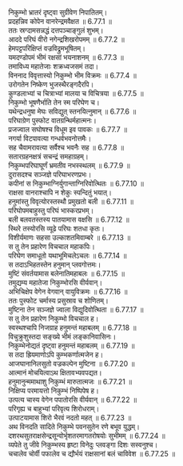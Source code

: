 

  
निकुम्भो भ्रातरं दृष्ट्वा सुग्रीवेण निपातितम्।  
प्रदहन्निव कोपेन वानरेन्द्रमवैक्षत ॥ 6.77.1 ॥   
ततः स्रग्दामसन्नद्धं दत्तपञ्चाङ्गुलं शुभम्।  
आददे परिघं वीरो नगेन्द्रशिखरोपमम् ॥ 6.77.2 ॥   
हेमपट्टपरिक्षिप्तं वज्रविद्रुमभूषितम्।  
यमदण्डोपमं भीमं रक्षसां भयनाशनम् ॥ 6.77.3 ॥   
तमाविध्य महातेजाः शक्रध्वजसमं तदा।  
विननाद विवृत्तास्यो निकुम्भो भीम विक्रमः ॥ 6.77.4 ॥   
उरोगतेन निष्केण भुजस्थैरङ्गदैरपि।  
कुण्डलाभ्यां च चित्राभ्यां मालया च विचित्रया ॥ 6.77.5 ॥   
निकुम्भो भूषणैर्भाति तेन स्म परिघेण च।  
यथेन्द्रधनुषा मेघः सविद्युत् स्तनयित्नुमान् ॥ 6.77.6 ॥   
परिघाग्रेण पुस्फोट वातग्रन्थिर्महात्मनः।  
प्रजज्वाल सघोषश्च विधूम इव पावकः ॥ 6.77.7 ॥   
नगर्या विटपावत्या गन्धर्वभवनोत्तमैः।  
सह चैवामरावत्या सर्वैश्च भवनैः सह ॥ 6.77.8 ॥   
सतारग्रहनक्षत्रं सचन्द्रं समहाग्रहम्।  
निकुम्भपरिघाघूर्णं भ्रमतीव नभस्स्थलम् ॥ 6.77.9 ॥   
दुरासदश्च सञ्जज्ञे परिघाभरणप्रभः।  
कपीनां स निकुम्भाग्निर्युगान्ताग्निरिवोत्थितः ॥ 6.77.10 ॥   
राक्षसा वानराश्चापि न शेकुः स्पन्दितुं भयात्।  
हनुमांस्तु विवृत्योरस्तस्थौ प्रमुखतो बली ॥ 6.77.11 ॥   
परिघोपमबाहुस्तु परिघं भास्करप्रभम्।  
बली बलवतस्तस्य पातयामास वक्षसि ॥ 6.77.12 ॥   
स्थिरे तस्योरसि व्यूढे परिघः शतधा कृतः।  
विशीर्यमाणः सहसा उल्काशतमिवाम्बरे ॥ 6.77.13 ॥   
स तु तेन प्रहारेण विचचाल महाकपिः।  
परिघेण समाधूतो यथाभूमिचलेऽचलः ॥ 6.77.14 ॥   
स तदाऽभिहतस्तेन हनुमान् प्लवगोत्तमः।  
मुष्टिं संवर्तयामास बलेनातिमहाबलः ॥ 6.77.15 ॥   
तमुद्यम्य महातेजा निकुम्भोरसि वीर्यवान्।  
अभिचिक्षेप वेगेन वेगवान् वायुविक्रमः ॥ 6.77.16 ॥   
ततः पुस्फोट चर्मास्य प्रसुस्राव च शोणितम्।  
मुष्टिना तेन सञ्जज्ञे ज्वाला विद्युदिवोत्थिता ॥ 6.77.17 ॥   
स तु तेन प्रहारेण निकुम्भो विचचाल ह।  
स्वस्थश्चापि निजग्राह हनुमन्तं महाबलम् ॥ 6.77.18 ॥   
विचुक्रुशुस्तदा सङ्ख्ये भीमं लङ्कानिवासिनः।  
निकुम्भेनोद्यतं दृष्ट्वा हनुमन्तं महाबलम् ॥ 6.77.19 ॥   
स तदा ह्रियमाणोऽपि कुम्भकर्णात्मजेन ह।  
आजघानानिलसुतो वज्रकल्पेन मुष्टिना ॥ 6.77.20 ॥   
आत्मानं मोचयित्वाऽथ क्षितावभ्यवपद्यत।  
हनुमानुन्ममाथाशु निकुम्भं मारुतात्मजः ॥ 6.77.21 ॥   
निक्षिप्य परमायत्तो निकुम्भं निष्पिपेष ह।  
उत्पत्य चास्य वेगेन पपातोरसि वीर्यवान् ॥ 6.77.22 ॥   
परिगृह्य च बाहुभ्यां परिवृत्य शिरोधराम्।  
उत्पाटयामास शिरो भैरवं नदतो महत् ॥ 6.77.23 ॥   
अथ विनदति सादिते निकुम्भे पवनसुतेन रणे बभूव युद्धम्।  
दशरथसुतराक्षसेन्द्रसून्वोर्भृशतरमागतरोषयोः सुभीमम् ॥ 6.77.24 ॥   
व्यपेते तु जीवे निकुम्भस्य हृष्टा विनेदुः प्लवङ्गा दिशः सस्वनुश्च।  
चचालेव चोर्वी पफालेव च द्यौर्भयं राक्षसानां बलं चाविवेश ॥ 6.77.25 ॥   
